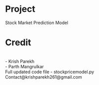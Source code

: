 # Project
Stock Market Prediction Model
<br>
# Credit 
<br>
- Krish Parekh
<br>
- Parth Mangrulkar
<br>
Full updated code file - stockpricemodel.py
<br>
Contact@krishparekh261@gmail.com

